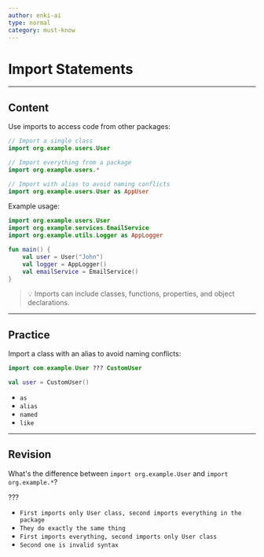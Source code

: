 ```yaml
---
author: enki-ai
type: normal
category: must-know
---
```


# Import Statements

---
## Content

Use imports to access code from other packages:

```kotlin
// Import a single class
import org.example.users.User

// Import everything from a package
import org.example.users.*

// Import with alias to avoid naming conflicts
import org.example.users.User as AppUser
```

Example usage:

```kotlin
import org.example.users.User
import org.example.services.EmailService
import org.example.utils.Logger as AppLogger

fun main() {
    val user = User("John")
    val logger = AppLogger()
    val emailService = EmailService()
}
```

> 💡 Imports can include classes, functions, properties, and object declarations.

---

## Practice

Import a class with an alias to avoid naming conflicts:

```kotlin
import com.example.User ??? CustomUser

val user = CustomUser()
```

- `as`
- `alias`
- `named`
- `like`

---

## Revision

What's the difference between `import org.example.User` and
`import org.example.*`?

???

- `First imports only User class, second imports everything in the package`
- `They do exactly the same thing`
- `First imports everything, second imports only User class`
- `Second one is invalid syntax`

